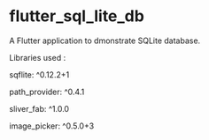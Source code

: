 # flutter_sql_lite_db

A Flutter application to dmonstrate SQLite database.

Libraries used :

sqflite: ^0.12.2+1

path_provider: ^0.4.1

sliver_fab: ^1.0.0

image_picker: ^0.5.0+3
